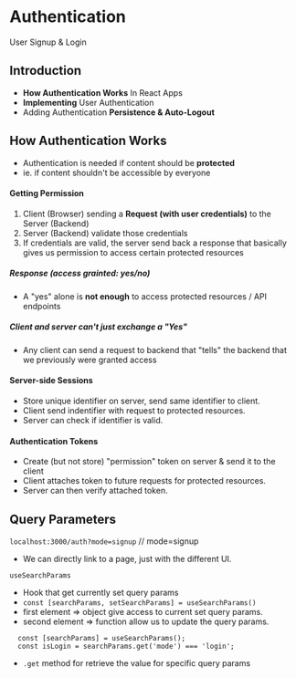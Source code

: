 # Authentication
User Signup & Login

## Introduction
- **How Authentication Works** In React Apps
- **Implementing** User Authentication
- Adding Authentication **Persistence & Auto-Logout**

## How Authentication Works
- Authentication is needed if content should be **protected**
- ie. if content shouldn't be accessible by everyone

#### Getting Permission
1. Client (Browser) sending a **Request (with user credentials)** to the Server (Backend)
2. Server (Backend) validate those credentials
3. If credentials are valid, the server send back a response that basically gives us permission to access certain protected resources

##### Response (access grainted: yes/no)
- A "yes" alone is **not enough** to access protected resources / API endpoints

##### Client and server can't just exchange a "Yes"
- Any client can send a request to backend that "tells" the backend that we previously were granted access

#### Server-side Sessions
- Store unique identifier on server, send same identifier to client.
- Client send indentifier with request to protected resources.
- Server can check if identifier is valid.

#### Authentication Tokens
- Create (but not store) "permission" token on server & send it to the client
- Client attaches token to future requests for protected resources.
- Server can then verify attached token.

## Query Parameters
`localhost:3000/auth?mode=signup` // mode=signup
- We can directly link to a page, just with the different UI.

`useSearchParams` 
- Hook that get currently set query params
- `const [searchParams, setSearchParams] = useSearchParams()`
- first element => object give access to current set query params.
- second element => function allow us to update the query params.

```
  const [searchParams] = useSearchParams();
  const isLogin = searchParams.get('mode') === 'login';
```

- `.get` method for retrieve the value for specific query params